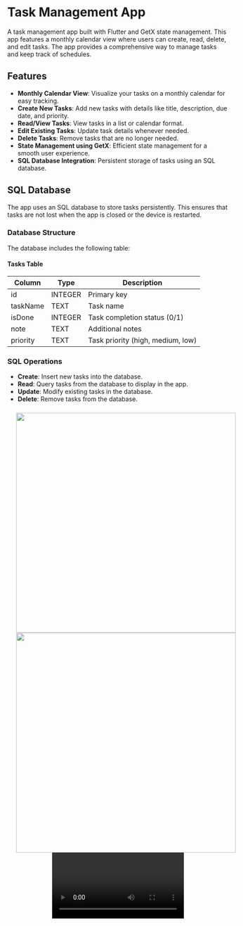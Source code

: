 # Task Management App

A task management app built with Flutter and GetX state management. This app features a monthly calendar view where users can create, read, delete, and edit tasks. The app provides a comprehensive way to manage tasks and keep track of schedules.

## Features

- **Monthly Calendar View**: Visualize your tasks on a monthly calendar for easy tracking.
- **Create New Tasks**: Add new tasks with details like title, description, due date, and priority.
- **Read/View Tasks**: View tasks in a list or calendar format.
- **Edit Existing Tasks**: Update task details whenever needed.
- **Delete Tasks**: Remove tasks that are no longer needed.
- **State Management using GetX**: Efficient state management for a smooth user experience.
- **SQL Database Integration**: Persistent storage of tasks using an SQL database.

## SQL Database

The app uses an SQL database to store tasks persistently. This ensures that tasks are not lost when the app is closed or the device is restarted.

### Database Structure

The database includes the following table:

#### Tasks Table

| Column    | Type    | Description                  |
|-----------|---------|------------------------------|
| id        | INTEGER | Primary key                  |
| taskName  | TEXT    | Task name                    |
| isDone    | INTEGER | Task completion status (0/1) |
| note      | TEXT    | Additional notes             |
| priority  | TEXT    | Task priority (high, medium, low) |

### SQL Operations

- **Create**: Insert new tasks into the database.
- **Read**: Query tasks from the database to display in the app.
- **Update**: Modify existing tasks in the database.
- **Delete**: Remove tasks from the database.

###

<div align="center">
   <img src="https://github.com/user-attachments/assets/1259ab2e-6ce4-407e-a4d9-6e8a996964db" height="500px" hspace=20></img>
  <img src="https://github.com/user-attachments/assets/d2816326-3a0a-4763-9d43-60ea98996d96" height="500px" hspace=20></img>
 <video src="https://github.com/user-attachments/assets/ec1fbe0e-9697-45f2-85fc-19616f307536">
</div>







